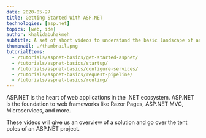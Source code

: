 ```yaml
---
date: 2020-05-27
title: Getting Started With ASP.NET
technologies: [asp.net]
topics: [web, ide]
author: khalidabuhakmeh
subtitle: A set of short videos to understand the basic landscape of an ASP.NET Application
thumbnail: ./thumbnail.png
tutorialItems:
  - /tutorials/aspnet-basics/get-started-aspnet/
  - /tutorials/aspnet-basics/startup/
  - /tutorials/aspnet-basics/configure-services/
  - /tutorials/aspnet-basics/request-pipeline/
  - /tutorials/aspnet-basics/routing/
---
```


ASP.NET is the heart of web applications in the .NET ecosystem. ASP.NET is the foundation
to web frameworks like Razor Pages, ASP.NET MVC, Microservices, and more.

These videos will give us an overview of a solution and go over the tent poles of an ASP.NET project. 

